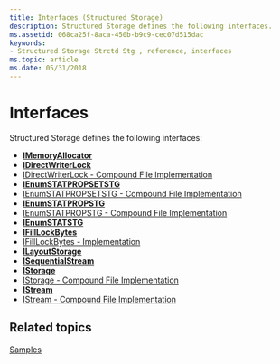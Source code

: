 ```yaml
---
title: Interfaces (Structured Storage)
description: Structured Storage defines the following interfaces.
ms.assetid: 068ca25f-8aca-450b-b9c9-cec07d515dac
keywords:
- Structured Storage Strctd Stg , reference, interfaces
ms.topic: article
ms.date: 05/31/2018
---
```


# Interfaces

Structured Storage defines the following interfaces:

-   [**IMemoryAllocator**](imemoryallocator.md)
-   [**IDirectWriterLock**](/windows/desktop/api/Objidl/nn-objidl-idirectwriterlock)
-   [IDirectWriterLock - Compound File Implementation](idirectwriterlock-compound-file-implementation.md)
-   [**IEnumSTATPROPSETSTG**](/windows/win32/api/propidlbase/nn-propidlbase-ienumstatpropsetstg)
-   [IEnumSTATPROPSETSTG - Compound File Implementation](ienumstatpropsetstg-compound-file-implementation.md)
-   [**IEnumSTATPROPSTG**](/windows/win32/api/propidlbase/nn-propidlbase-ienumstatpropstg)
-   [IEnumSTATPROPSTG - Compound File Implementation](ienumstatpropstg-compound-file-implementation.md)
-   [**IEnumSTATSTG**](/windows/desktop/api/Objidl/nn-objidl-ienumstatstg)
-   [**IFillLockBytes**](/windows/desktop/api/Objidl/nn-objidl-ifilllockbytes)
-   [IFillLockBytes - Implementation](ifilllockbytes-implementation.md)
-   [**ILayoutStorage**](/windows/desktop/api/Objidl/nn-objidl-ilayoutstorage)
-   [**ISequentialStream**](/windows/desktop/api/Objidl/nn-objidl-isequentialstream)
-   [**IStorage**](/windows/desktop/api/Objidl/nn-objidl-istorage)
-   [IStorage - Compound File Implementation](istorage-compound-file-implementation.md)
-   [**IStream**](/windows/desktop/api/Objidl/nn-objidl-istream)
-   [IStream - Compound File Implementation](istream-compound-file-implementation.md)

## Related topics

<dl> <dt>

[Samples](samples.md)
</dt> </dl>

 

 